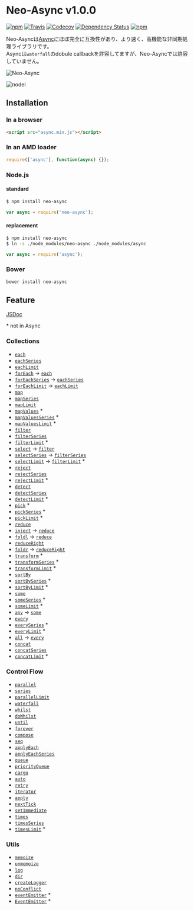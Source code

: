 # Neo-Async v1.0.0

[![npm](https://img.shields.io/npm/v/neo-async.svg)](https://www.npmjs.com/package/neo-async)
[![Travis](https://img.shields.io/travis/suguru03/neo-async.svg)](https://travis-ci.org/suguru03/neo-async)
[![Codecov](https://img.shields.io/codecov/c/github/suguru03/neo-async.svg)](https://codecov.io/github/suguru03/neo-async?branch=master)
[![Dependency Status](https://gemnasium.com/suguru03/neo-async.svg)](https://gemnasium.com/suguru03/neo-async)
[![npm](https://img.shields.io/npm/dm/neo-async.svg)](https://www.npmjs.com/package/neo-async)

Neo-Asyncは[Async](https://github.com/caolan/async)にほぼ完全に互換性があり、より速く、高機能な非同期処理ライブラリです。  
Asyncは`waterfall`のdobule callbackを許容してますが、Neo-Asyncでは許容していません。

![Neo-Async](https://raw.githubusercontent.com/wiki/suguru03/neo-async/images/neo_async.png)

![nodei](https://nodei.co/npm/neo-async.png?downloads=true&downloadRank=true)

## Installation

### In a browser
```html
<script src="async.min.js"></script>
```

### In an AMD loader
```js
require(['async'], function(async) {});
```

### Node.js

#### standard

```bash
$ npm install neo-async
```
```js
var async = require('neo-async');
```

#### replacement
```bash
$ npm install neo-async
$ ln -s ./node_modules/neo-async ./node_modules/async
```
```js
var async = require('async');
```

### Bower

```bash
bower install neo-async
```

## Feature

[JSDoc](http://suguru03.github.io/neo-async/doc/async.html)

\* not in Async

### Collections


- [`each`](#each)
- [`eachSeries`](#eachSeries)
- [`eachLimit`](#eachLimit)
- [`forEach`](#each) -> [`each`](#each)
- [`forEachSeries`](#eachSeries) -> [`eachSeries`](#eachSeries)
- [`forEachLimit`](#eachLimit) -> [`eachLimit`](#eachLimit)
- [`map`](#map)
- [`mapSeries`](#mapSeries)
- [`mapLimit`](#mapLimit)
- [`mapValues`](#mapValues) *
- [`mapValuesSeries`](#mapValuesSeries) *
- [`mapValuesLimit`](#mapValuesLimit) *
- [`filter`](#filter)
- [`filterSeries`](#filterSeries)
- [`filterLimit`](#filterLimit) *
- [`select`](#filter) -> [`filter`](#filter)
- [`selectSeries`](#filterSeries) -> [`filterSeries`](#filterSeries)
- [`selectLimit`](#filterLimit) -> [`filterLimit`](#filterlimit) *
- [`reject`](#reject)
- [`rejectSeries`](#rejectSeries)
- [`rejectLimit`](#rejectLimit) *
- [`detect`](#detect)
- [`detectSeries`](#detectSeries)
- [`detectLimit`](#detectLimit) *
- [`pick`](#pick) *
- [`pickSeries`](#pickSeries) *
- [`pickLimit`](#pickLimit) *
- [`reduce`](#reduce)
- [`inject`](#reduce) -> [`reduce`](#reduce)
- [`foldl`](#reduce) -> [`reduce`](#reduce)
- [`reduceRight`](#reduceRight)
- [`foldr`](#reduceRight) -> [`reduceRight`](#reduceRight)
- [`transform`](#transform) *
- [`transformSeries`](#transformSeries) *
- [`transformLimit`](#transformLimit) *
- [`sortBy`](#sortBy)
- [`sortBySeries`](#sortBySeries) *
- [`sortByLimit`](#sortByLimit) *
- [`some`](#some)
- [`someSeries`](#someSeries) *
- [`someLimit`](#someLimit) *
- [`any`](#some) -> [`some`](#some)
- [`every`](#every)
- [`everySeries`](#everySeries) *
- [`everyLimit`](#everyLimit) *
- [`all`](#every) -> [`every`](#every)
- [`concat`](#concat)
- [`concatSeries`](#concatSeries)
- [`concatLimit`](#concatLimit) *

### Control Flow

- [`parallel`](#parallel)
- [`series`](#series)
- [`parallelLimit`](#parallelLimit)
- [`waterfall`](#waterfall)
- [`whilst`](#whilst)
- [`doWhilst`](#doWhilst)
- [`until`](#until)
- [`forever`](#forever)
- [`compose`](#compose)
- [`seq`](#seq)
- [`applyEach`](#applyEach)
- [`applyEachSeries`](#applyEachSeries)
- [`queue`](#queue)
- [`priorityQueue`](#priorityQueue)
- [`cargo`](#cargo)
- [`auto`](#auto)
- [`retry`](#retry)
- [`iterator`](#iterator)
- [`apply`](#apply)
- [`nextTick`](#nextTick)
- [`setImmediate`](#setImmediate)
- [`times`](#times)
- [`timesSeries`](#timesSeries)
- [`timesLimit`](#timesLimit) *

### Utils
- [`memoize`](#memoize)
- [`unmemoize`](#unmemoize)
- [`log`](#log)
- [`dir`](#dir)
- [`createLogger`](#createLogger)
- [`noConflict`](#noConflict)
- [`eventEmitter`](#eventEmitter) * 
- [`EventEmitter`](#EventEmitter:) *

